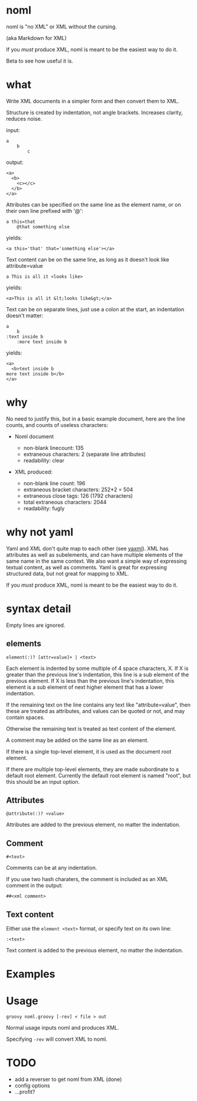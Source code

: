 # noml

noml is "no XML" or XML without the cursing.

(aka Markdown for XML)

If you *must* produce XML, noml is meant to be the easiest way to do it.

Beta to see how useful it is.

# what

Write XML documents in a simpler form and then convert them to XML.

Structure is created by indentation, not angle brackets. Increases clarity, reduces noise.

input: 

    a
        b
            c

output:

    <a>
      <b>
        <c></c>
      </b>
    </a>


Attributes can be specified on the same line as the element name, or on their own line prefixed with '@':

    a this=that
        @that something else

yields:

    <a this='that' that='something else'></a>

Text content can be on the same line, as long as it doesn't look like attribute=value

    a This is all it <looks like>

yields:

    <a>This is all it &lt;looks like&gt;</a>

Text can be on separate lines, just use a colon at the start, an indentation doesn't matter:

    a
        b
    :text inside b
        :more text inside b

yields:
    
    <a>
      <b>text inside b
    more text inside b</b>
    </a>

# why

No need to justify this, but in a basic example document, here are the line counts, and counts of useless characters:

* Noml document
    * non-blank linecount: 135
    * extraneous characters: 2 (separate line attributes)
    * readability: clear

* XML produced:
    * non-blank line count: 196
    * extraneous bracket characters: 252*2 = 504
    * extraneous close tags: 126 (1792 characters)
    * total extraneous characters: 2044
    * readability: fugly

# why not yaml

Yaml and XML don't quite map to each other (see [yaxml](http://yaml.org/xml.html)).  XML has attributes as well as subelements, and can have multiple elements of the same name in the same context. We also want a simple way of expressing textual content, as well as comments.  Yaml is great for expressing structured data, but not great for mapping to XML.

If you *must* produce XML, noml is meant to be the easiest way to do it.

# syntax detail

Empty lines are ignored.

## elements

    element(:)? [attr=value]+ | <text>

Each element is indented by some multiple of 4 space characters, X. If X is greater than the previous line's indentation, this line is a sub element of the previous element.  If X is less than the previous line's indentation, this element is a sub element of next higher element that has a lower indentation.

If the remaining text on the line contains any text like "attribute=value", then these are treated as attributes, and values can be quoted or not, and may contain spaces.

Otherwise the remaining text is treated as text content of the element.

A comment may be added on the same line as an element.

If there is a single top-level element, it is used as the document root element.

If there are multiple top-level elements, they are made subordinate to a default root element.  Currently the default root element is named "root", but this should be an input option.

## Attributes

    @attribute(:)? <value>

Attributes are added to the previous element, no matter the indentation.

## Comment

    #<text>

Comments can be at any indentation.

If you use two hash charaters, the comment is included as an XML comment in the output:

    ##<xml comment>

## Text content

Either use the `element <text>` format, or specify text on its own line:

    :<text>

Text content is added to the previous element, no matter the indentation.


# Examples

# Usage

    groovy noml.groovy [-rev] < file > out

Normal usage inputs noml and produces XML.

Specifying `-rev` will convert XML to noml.

# TODO

* add a reverser to get noml from XML (done)
* config options
* ...profit?